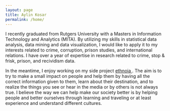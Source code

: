 ```yaml
---
layout: page
title: Aylin Kosar
permalink: /home/
---
```


 I recently graduated from Rutgers University with a Masters in Information Technology and Analytics (MITA). By utilizing my skills in statistical data analysis, data mining and data visualization, I would like to apply it to my interests related to crime, corruption, prison studies, and international relations. I have over a year of expertise in research related to crime, stop & frisk, prison, and recividism data. 

In the meantime, I enjoy working on my side project <a href="https://www.ethnoia.com/"> ethnoia </a>. The aim is to try to make a small impact on people and help them by having all the correct information given to them, learn about their destination, and to realize the things you see or hear in the media or by others is not always true. I believe the way we can help make our society better is by helping people and better ourselves through learning and traveling or at least experience and understand different cultures.
 
